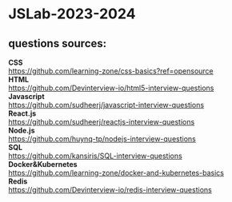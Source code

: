 # JSLab-2023-2024

questions sources:
------
**CSS**<br>
https://github.com/learning-zone/css-basics?ref=opensource<br>
**HTML**<br>
https://github.com/Devinterview-io/html5-interview-questions<br>
**Javascript**<br>
https://github.com/sudheerj/javascript-interview-questions<br>
**React.js**<br>
https://github.com/sudheerj/reactjs-interview-questions<br>
**Node.js**<br>
https://github.com/huynq-tp/nodejs-interview-questions<br>
**SQL**<br>
https://github.com/kansiris/SQL-interview-questions<br>
**Docker&Kubernetes**<br>
https://github.com/learning-zone/docker-and-kubernetes-basics<br>
**Redis**<br>
https://github.com/Devinterview-io/redis-interview-questions<br>

